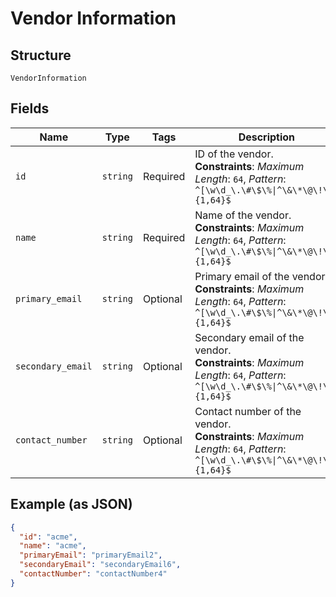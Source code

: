 
# Vendor Information

## Structure

`VendorInformation`

## Fields

| Name | Type | Tags | Description |
|  --- | --- | --- | --- |
| `id` | `string` | Required | ID of the vendor.<br>**Constraints**: *Maximum Length*: `64`, *Pattern*: `^[\w\d_\.\#\$\%\|^\&\*\@\!\-]{1,64}$` |
| `name` | `string` | Required | Name of the vendor.<br>**Constraints**: *Maximum Length*: `64`, *Pattern*: `^[\w\d_\.\#\$\%\|^\&\*\@\!\-]{1,64}$` |
| `primary_email` | `string` | Optional | Primary email of the vendor.<br>**Constraints**: *Maximum Length*: `64`, *Pattern*: `^[\w\d_\.\#\$\%\|^\&\*\@\!\-]{1,64}$` |
| `secondary_email` | `string` | Optional | Secondary email of the vendor.<br>**Constraints**: *Maximum Length*: `64`, *Pattern*: `^[\w\d_\.\#\$\%\|^\&\*\@\!\-]{1,64}$` |
| `contact_number` | `string` | Optional | Contact number of the vendor.<br>**Constraints**: *Maximum Length*: `64`, *Pattern*: `^[\w\d_\.\#\$\%\|^\&\*\@\!\-]{1,64}$` |

## Example (as JSON)

```json
{
  "id": "acme",
  "name": "acme",
  "primaryEmail": "primaryEmail2",
  "secondaryEmail": "secondaryEmail6",
  "contactNumber": "contactNumber4"
}
```

